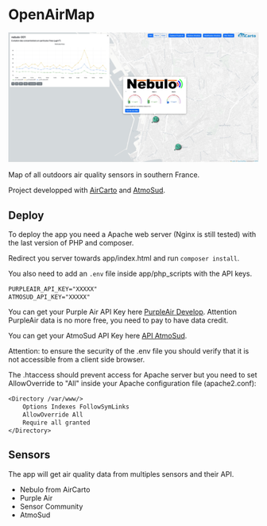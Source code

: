 # OpenAirMap

![mapImage](app/img/example_OpenAirMap.jpg)

Map of all outdoors air quality sensors in southern France.

Project developped with [AirCarto](https://www.aircarto.fr) and [AtmoSud](https://www.atmosud.org/).


## Deploy

To deploy the app you need a Apache web server (Nginx is still tested) with the last version of PHP and composer.

Redirect you server towards app/index.html and run `composer install`.

You also need to add an `.env` file inside app/php_scripts with the API keys.

```
PURPLEAIR_API_KEY="XXXXX" 
ATMOSUD_API_KEY="XXXXX"
```

You can get your Purple Air API Key here [PurpleAir Develop](https://community.purpleair.com/t/making-api-calls-with-the-purpleair-api/180). Attention PurpleAir data is no more free, you need to pay to have data credit.

You can get your AtmoSud API Key here [API AtmoSud](https://api.atmosud.org/register/form).

Attention: to ensure the security of the .env file you should verify that it is not accessible from a client side browser. 

The .htaccess should prevent access for Apache server but you need to set AllowOverride to "All" inside your Apache configuration file (apache2.conf):

```
<Directory /var/www/>
	Options Indexes FollowSymLinks
	AllowOverride All
	Require all granted
</Directory>
```

## Sensors

The app will get air quality data from multiples sensors and their API.

* Nebulo from AirCarto
* Purple Air
* Sensor Community
* AtmoSud



